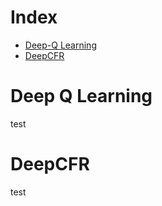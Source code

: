 # Index
* [Deep-Q Learning](docs/games.md#deep-q-learning)
* [DeepCFR](docs/games.md#deepcfr)
# Deep Q Learning
test
# DeepCFR
test
